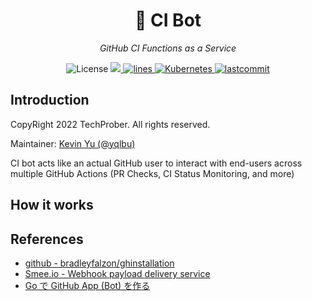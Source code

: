 <h1 align="center">🤖 CI Bot</h1>
<p align="center">
    <em>GitHub CI Functions as a Service</em>
</p>

<p align="center">
    <img src="https://img.shields.io/github/license/TechProber/ci-bot?color=critical" alt="License"/>
    <a href="https://hits.seeyoufarm.com">
      <img src="https://hits.seeyoufarm.com/api/count/incr/badge.svg?url=https%3A%2F%2Fgithub.com%2FTechProber%2Fci-bot&count_bg=%238653DB&title_bg=%23555555&icon=adobefonts.svg&icon_color=%23FFFFFF&title=hits&edge_flat=false"/>
    </a>
    <a href="https://img.shields.io/tokei/lines/github/TechProber/ci-bot?color=orange">
      <img src="https://img.shields.io/tokei/lines/github/TechProber/ci-bot?color=lightgrey" alt="lines">
    </a>
    <a href="https://kubernetes.io/">
        <img src="https://img.shields.io/badge/kubernetes-v1.23.6+k0s.0-navy.svg" alt="Kubernetes"/>
    </a>
    <a href="https://github.com/TechProber/ci-bot">
        <img src="https://img.shields.io/github/last-commit/TechProber/ci-bot" alt="lastcommit"/>
    </a>
</p>

## Introduction

CopyRight 2022 TechProber. All rights reserved.

Maintainer: [ Kevin Yu (@yqlbu) ](https://github.com/yqlbu)

CI bot acts like an actual GitHub user to interact with end-users across multiple GitHub Actions (PR Checks, CI Status Monitoring, and more)

## How it works

## References

- [github - bradleyfalzon/ghinstallation](https://github.com/bradleyfalzon/ghinstallation)
- [Smee.io - Webhook payload delivery service](https://smee.io)
- [Go で GitHub App (Bot) を作る](https://qiita.com/frozenbonito/items/cf21d0be8f06ddcaf54a)
